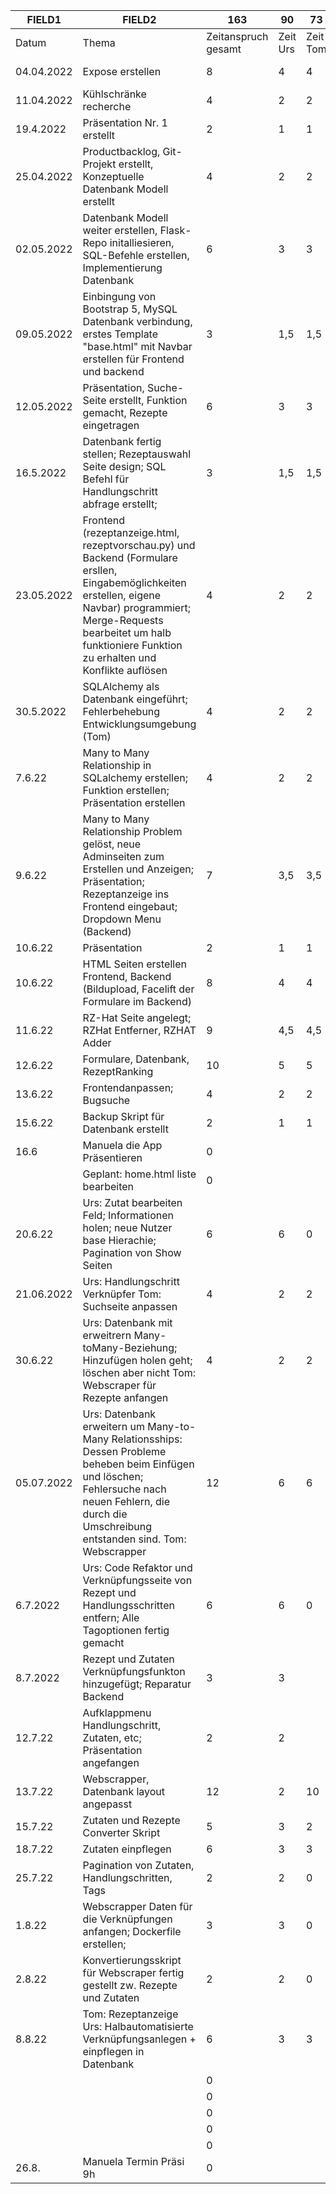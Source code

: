|FIELD1    |FIELD2                                                                                                                                                                                                                                  |163                |90      |73      |45,27777778            |360h/Projekt                                                                               |
|----------|----------------------------------------------------------------------------------------------------------------------------------------------------------------------------------------------------------------------------------------|-------------------|--------|--------|-----------------------|-------------------------------------------------------------------------------------------|
|Datum     |Thema                                                                                                                                                                                                                                   |Zeitanspruch gesamt|Zeit Urs|Zeit Tom|Meilenstein            |                                                                                           |
|04.04.2022|Expose erstellen                                                                                                                                                                                                                        |8                  |4       |4       |Planung / Meilenstein 0|                                                                                           |
|11.04.2022|Kühlschränke recherche                                                                                                                                                                                                                  |4                  |2       |2       |Planung / Meilenstein 0|                                                                                           |
|19.4.2022 |Präsentation Nr. 1 erstellt                                                                                                                                                                                                             |2                  |1       |1       |Planung / Meilenstein 0|                                                                                           |
|25.04.2022|Productbacklog, Git-Projekt erstellt, Konzeptuelle Datenbank Modell erstellt                                                                                                                                                            |4                  |2       |2       |Meilenstein 0  1       |                                                                                           |
|02.05.2022|Datenbank Modell weiter erstellen, Flask-Repo initalliesieren, SQL-Befehle erstellen, Implementierung Datenbank                                                                                                                         |6                  |3       |3       |Meilenstein 2          |                                                                                           |
|09.05.2022|Einbingung von Bootstrap 5, MySQL Datenbank verbindung, erstes Template "base.html" mit Navbar erstellen für Frontend und backend                                                                                                       |3                  |1,5     |1,5     |Meilenstein 2,3        |                                                                                           |
|12.05.2022|Präsentation, Suche-Seite erstellt, Funktion gemacht, Rezepte eingetragen                                                                                                                                                               |6                  |3       |3       |Meilenstein 0, 3,2     |                                                                                           |
|16.5.2022 |Datenbank fertig stellen; Rezeptauswahl Seite design; SQL Befehl für Handlungschritt abfrage erstellt;                                                                                                                                  |3                  |1,5     |1,5     |Meilenstein 1,2        |                                                                                           |
|23.05.2022|Frontend (rezeptanzeige.html, rezeptvorschau.py) und Backend (Formulare ersllen, Eingabemöglichkeiten erstellen, eigene Navbar) programmiert; Merge-Requests bearbeitet um halb funktioniere Funktion zu erhalten und Konflikte auflösen|4                  |2       |2       |Meilenstein 1,3        |                                                                                           |
|30.5.2022 |SQLAlchemy als Datenbank eingeführt; Fehlerbehebung Entwicklungsumgebung (Tom)                                                                                                                                                          |4                  |2       |2       |Meilenstein 2          |                                                                                           |
|7.6.22    |Many to Many Relationship in SQLalchemy erstellen; Funktion erstellen; Präsentation erstellen                                                                                                                                           |4                  |2       |2       |                       |                                                                                           |
|9.6.22    |Many to Many Relationship Problem gelöst, neue Adminseiten zum Erstellen und Anzeigen; Präsentation; Rezeptanzeige ins Frontend eingebaut; Dropdown Menu (Backend)                                                                      |7                  |3,5     |3,5     |                       |                                                                                           |
|10.6.22   |Präsentation                                                                                                                                                                                                                            |2                  |1       |1       |                       |                                                                                           |
|10.6.22   |HTML Seiten erstellen Frontend, Backend (Bildupload, Facelift der Formulare im Backend)                                                                                                                                                 |8                  |4       |4       |                       |                                                                                           |
|11.6.22   |RZ-Hat Seite angelegt; RZHat Entferner, RZHAT Adder                                                                                                                                                                                     |9                  |4,5     |4,5     |                       |                                                                                           |
|12.6.22   |Formulare, Datenbank, RezeptRanking                                                                                                                                                                                                     |10                 |5       |5       |                       |                                                                                           |
|13.6.22   |Frontendanpassen; Bugsuche                                                                                                                                                                                                              |4                  |2       |2       |                       |                                                                                           |
|15.6.22   |Backup Skript für Datenbank erstellt                                                                                                                                                                                                    |2                  |1       |1       |                       |                                                                                           |
|16.6      |Manuela die App Präsentieren                                                                                                                                                                                                            |0                  |        |        |                       |                                                                                           |
|          |Geplant: home.html liste bearbeiten                                                                                                                                                                                                     |0                  |        |        |                       |                                                                                           |
|20.6.22   |Urs: Zutat bearbeiten Feld; Informationen holen; neue Nutzer base Hierachie; Pagination von Show Seiten                                                                                                                                 |6                  |6       |0       |                       |Schwierigkeit doppelte Anfragen zu GET /admin/modify/zutat/5 & GET /admin/modify/zutat/None|
|21.06.2022|Urs: Handlungschritt Verknüpfer Tom: Suchseite anpassen                                                                                                                                                                                 |4                  |2       |2       |                       |                                                                                           |
|30.6.22   |Urs: Datenbank mit erweitrern Many-toMany-Beziehung; Hinzufügen holen geht; löschen aber nicht Tom: Webscraper für Rezepte anfangen                                                                                                     |4                  |2       |2       |                       |                                                                                           |
|05.07.2022|Urs: Datenbank erweitern um Many-to-Many Relationsships: Dessen Probleme beheben beim Einfügen und löschen; Fehlersuche nach neuen Fehlern, die durch die Umschreibung entstanden sind. Tom: Webscrapper                                |12                 |6       |6       |                       |                                                                                           |
|6.7.2022  |Urs: Code Refaktor und Verknüpfungsseite von Rezept und Handlungsschritten entfern; Alle Tagoptionen fertig gemacht                                                                                                                     |6                  |6       |0       |                       |                                                                                           |
|8.7.2022  |Rezept und Zutaten Verknüpfungsfunkton hinzugefügt; Reparatur Backend                                                                                                                                                                   |3                  |3       |        |                       |                                                                                           |
|12.7.22   |Aufklappmenu Handlungschritt, Zutaten, etc; Präsentation angefangen                                                                                                                                                                     |2                  |2       |        |nur Urs                |                                                                                           |
|13.7.22   |Webscrapper, Datenbank layout angepasst                                                                                                                                                                                                 |12                 |2       |10      |                       |                                                                                           |
|15.7.22   |Zutaten und Rezepte Converter Skript                                                                                                                                                                                                    |5                  |3       |2       |                       |                                                                                           |
|18.7.22   |Zutaten einpflegen                                                                                                                                                                                                                      |6                  |3       |3       |                       |                                                                                           |
|25.7.22   |Pagination von Zutaten, Handlungschritten, Tags                                                                                                                                                                                         |2                  |2       |0       |                       |                                                                                           |
|1.8.22    |Webscrapper Daten für die Verknüpfungen anfangen; Dockerfile erstellen;                                                                                                                                                                 |3                  |3       |0       |                       |                                                                                           |
|2.8.22    |Konvertierungsskript für Webscraper fertig gestellt zw. Rezepte und Zutaten                                                                                                                                                             |2                  |2       |0       |                       |                                                                                           |
|8.8.22    |Tom: Rezeptanzeige Urs: Halbautomatisierte Verknüpfungsanlegen + einpflegen in Datenbank                                                                                                                                                |6                  |3       |3       |                       |                                                                                           |
|          |                                                                                                                                                                                                                                        |0                  |        |        |                       |                                                                                           |
|          |                                                                                                                                                                                                                                        |0                  |        |        |                       |                                                                                           |
|          |                                                                                                                                                                                                                                        |0                  |        |        |                       |                                                                                           |
|          |                                                                                                                                                                                                                                        |0                  |        |        |                       |                                                                                           |
|          |                                                                                                                                                                                                                                        |0                  |        |        |                       |                                                                                           |
|26.8.     |Manuela Termin Präsi 9h                                                                                                                                                                                                                 |0                  |        |        |                       |                                                                                           |
